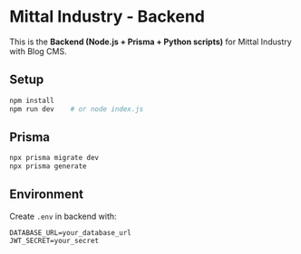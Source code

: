 # Mittal Industry - Backend

This is the **Backend (Node.js + Prisma + Python scripts)** for Mittal Industry with Blog CMS.

## Setup
```bash
npm install
npm run dev    # or node index.js
```

## Prisma
```bash
npx prisma migrate dev
npx prisma generate
```

## Environment
Create `.env` in backend with:
```
DATABASE_URL=your_database_url
JWT_SECRET=your_secret
```
